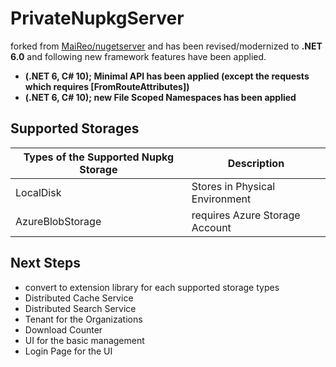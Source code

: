 # PrivateNupkgServer

forked from [MaiReo/nugetserver](https://github.com/MaiReo/nugetserver) and has been revised/modernized to **.NET 6.0** and following new framework features have been applied.
- **(.NET 6, C# 10); Minimal API has been applied (except the requests which requires [FromRouteAttributes])**
- **(.NET 6, C# 10); new File Scoped Namespaces has been applied**

## Supported Storages

| Types of the Supported Nupkg Storage | Description |
| --- | ----------- |
| LocalDisk | Stores in Physical Environment |
| AzureBlobStorage | requires Azure Storage Account |

## Next Steps
- convert to extension library for each supported storage types
- Distributed Cache Service
- Distributed Search Service
- Tenant for the Organizations
- Download Counter
- UI for the basic management
- Login Page for the UI
